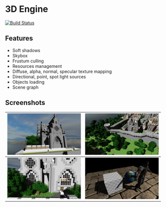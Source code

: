 # 3D Engine
[![Build Status](https://travis-ci.org/CUBERLEON/3d-engine.svg?branch=master)](https://travis-ci.org/CUBERLEON/3d-engine)

## Features
- Soft shadows
- Skybox
- Frustum culling
- Resources management
- Diffuse, alpha, normal, specular texture mapping
- Directional, point, spot light sources
- Objects loading
- Scene graph

## Screenshots
| ![](/screenshots/other1.png?raw=true) | ![](/screenshots/other4.png?raw=true) |
| ------------- | ------------- |
| ![](/screenshots/other2.png?raw=true) | ![](/screenshots/shadows3%20(4k%20map,%20pcf%20and%20interpolation).png?raw=true) |

